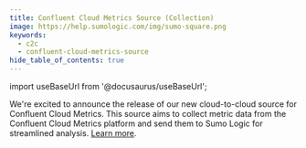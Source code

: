 ```yaml
---
title: Confluent Cloud Metrics Source (Collection)
image: https://help.sumologic.com/img/sumo-square.png
keywords:
  - c2c
  - confluent-cloud-metrics-source
hide_table_of_contents: true    
---
```


import useBaseUrl from '@docusaurus/useBaseUrl';

We're excited to announce the release of our new cloud-to-cloud source for Confluent Cloud Metrics. This source aims to collect metric data from the Confluent Cloud Metrics platform and send them to Sumo Logic for streamlined analysis. [Learn more](/docs/send-data/hosted-collectors/cloud-to-cloud-integration-framework/confluent-cloud-metrics-source).